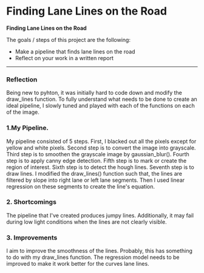 # **Finding Lane Lines on the Road** 


**Finding Lane Lines on the Road**

The goals / steps of this project are the following:
* Make a pipeline that finds lane lines on the road
* Reflect on your work in a written report



---

### Reflection

Being new to pyhton, it was initially hard to code down and modify the draw_lines function. To fully understand what needs to be done to create an ideal pipeline, I slowly tuned and played with each of the functions on each of the image.

### 1.My Pipeline.

My pipeline consisted of 5 steps. 
First, I blacked out all the pixels except for yellow and white pixels.
Second step is to convert the image into grayscale.
Third step is to smoothen the grayscale image by gaussian_blur().
Fourth step is to apply canny edge detection.
Fifth step is to mark or create the region of interest.
Sixth step is to detect the hough lines.
Seventh step is to draw lines. I modified the draw_lines() function such that, the lines are filtered by slope into right lane or left lane segments. Then I used linear regression on these segments to create the line's equation. 

### 2. Shortcomings

The pipeline that I've created produces jumpy lines. Additionally, it may fail during low light conditions when the lines are not clearly visible.

### 3. Improvements
I aim to improve the smoothness of the lines. Probably, this has something to do with my draw_lines function. The regression model needs to be improved to make it work better for the curves lane lines.


